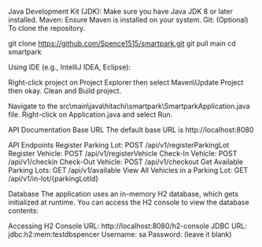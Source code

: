 Java Development Kit (JDK): Make sure you have Java JDK 8 or later installed.
Maven: Ensure Maven is installed on your system.
Git: (Optional) To clone the repository.

git clone https://github.com/Spence1515/smartpark.git
git pull main
cd smartpark

Using IDE (e.g., IntelliJ IDEA, Eclipse):

Right-click project on Project Explorer then select Maven\Update Project then okay.
Clean and Build project.

Navigate to the src\main\java\hitachi\smartpark\SmartparkApplication.java file.
Right-click on Application.java and select Run.


API Documentation
Base URL
The default base URL is http://localhost:8080

API Endpoints
Register Parking Lot: POST /api/v1/registerParkingLot
Register Vehicle: POST /api/v1/registerVehicle
Check-In Vehicle: POST /api/v1/checkin
Check-Out Vehicle: POST /api/v1/checkout
Get Available Parking Lots: GET /api/v1/available
View All Vehicles in a Parking Lot: GET /api/v1/in-lot/{parkingLotId}


Database
The application uses an in-memory H2 database, which gets initialized at runtime. You can access the H2 console to view the database contents:

Accessing H2 Console
URL: http://localhost:8080/h2-console
JDBC URL: jdbc:h2:mem:testdbspencer
Username: sa
Password: (leave it blank)
